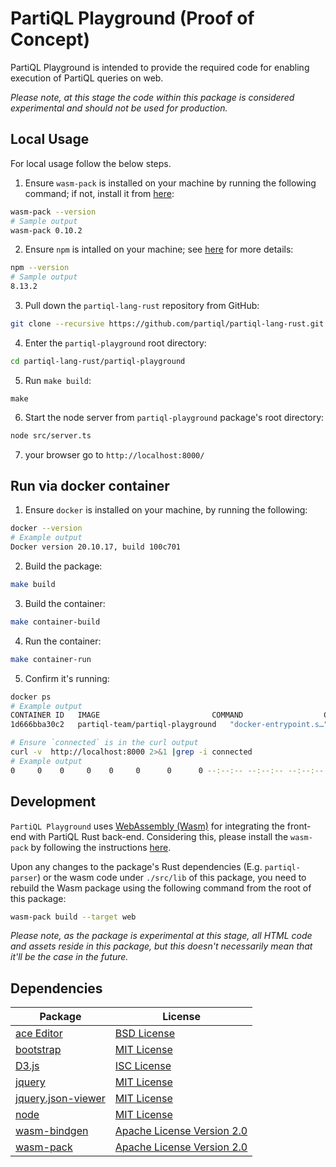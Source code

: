 # PartiQL Playground (Proof of Concept)

PartiQL Playground is intended to provide the required code for enabling execution of PartiQL queries on web.

_Please note, at this stage the code within this package is considered experimental and should not be used for production._

## Local Usage
For local usage follow the below steps.

1. Ensure `wasm-pack` is installed on your machine by running the following command; if not, install it from [here](https://rustwasm.github.io/wasm-pack/installer/):
```bash
wasm-pack --version
# Sample output
wasm-pack 0.10.2
```
2. Ensure `npm` is intalled on your machine; see [here](https://docs.npmjs.com/downloading-and-installing-node-js-and-npm) for more details:
```bash
npm --version
# Sample output
8.13.2
```
3. Pull down the `partiql-lang-rust` repository from GitHub:
```bash
git clone --recursive https://github.com/partiql/partiql-lang-rust.git
```
4. Enter the `partiql-playground` root directory:
```bash
cd partiql-lang-rust/partiql-playground
```
5. Run `make build`:
```
make
```
6. Start the node server from `partiql-playground` package's root directory:
```bash
node src/server.ts
```
7. your browser go to `http://localhost:8000/`

## Run via docker container

1. Ensure `docker` is installed on your machine, by running the following:
```bash
docker --version
# Example output
Docker version 20.10.17, build 100c701
```
2. Build the package:
```bash
make build
```
3. Build the container:
```bash
make container-build
```
4. Run the container:
```bash
make container-run
```
5. Confirm it's running:
```bash
docker ps
# Example output
CONTAINER ID   IMAGE                         COMMAND                  CREATED          STATUS          PORTS                              NAMES
1d666bba30c2   partiql-team/partiql-playground   "docker-entrypoint.s…"   4 minutes ago    Up 4 minutes    0.0.0.0:8000->8000/tcp, 8080/tcp   infallible_goldberg

# Ensure `connected` is in the curl output 
curl -v  http://localhost:8000 2>&1 |grep -i connected
# Example output
0     0    0     0    0     0      0      0 --:--:-- --:--:-- --:--:--     0* Connected to localhost (127.0.0.1) port 8000 (#0)
```

## Development
`PartiQL Playground` uses [WebAssembly (Wasm)](https://webassembly.org/) for integrating the front-end with PartiQL Rust back-end.
Considering this, please install the `wasm-pack` by following the instructions [here](https://github.com/rustwasm/wasm-pack#-prerequisities).

Upon any changes to the package's Rust dependencies (E.g. `partiql-parser`) or the wasm code under `./src/lib` of this package, you need to rebuild the Wasm package using the following command from the root of this package:
```bash
wasm-pack build --target web
```

_Please note, as the package is experimental at this stage, all HTML code and assets reside in this package, but this doesn't necessarily mean that it'll be the case in the future._

## Dependencies
| Package                                                                | License                                                                                         |
|------------------------------------------------------------------------|-------------------------------------------------------------------------------------------------|
| [ace Editor](https://ace.c9.io/)                                       | [BSD License](https://github.com/ajaxorg/ace/blob/master/LICENSE)                               |
| [bootstrap](https://getbootstrap.com/)                                 | [MIT License](https://github.com/twbs/bootstrap/blob/main/LICENSE)                              |
| [D3.js](https://d3js.org/)                                             | [ISC License](https://github.com/d3/d3/blob/main/LICENSE)                                       |
| [jquery](https://jquery.com)                                           | [MIT License](https://github.com/jquery/jquery/blob/main/LICENSE.txt)                           |
| [jquery.json-viewer](https://www.npmjs.com/package/jquery.json-viewer) | [MIT License](https://github.com/abodelot/jquery.json-viewer/blob/master/LICENSE)               |
| [node](https://nodejs.org/en/)                                         | [MIT License](https://github.com/nodejs/node/blob/main/LICENSE)                                 |
| [wasm-bindgen](https://github.com/rustwasm/wasm-bindgen)               | [Apache License Version 2.0](https://github.com/rustwasm/wasm-bindgen/blob/main/LICENSE-APACHE) | 
| [wasm-pack](https://github.com/rustwasm/wasm-pack)                     | [Apache License Version 2.0](https://github.com/rustwasm/wasm-pack/blob/master/LICENSE-APACHE)  |